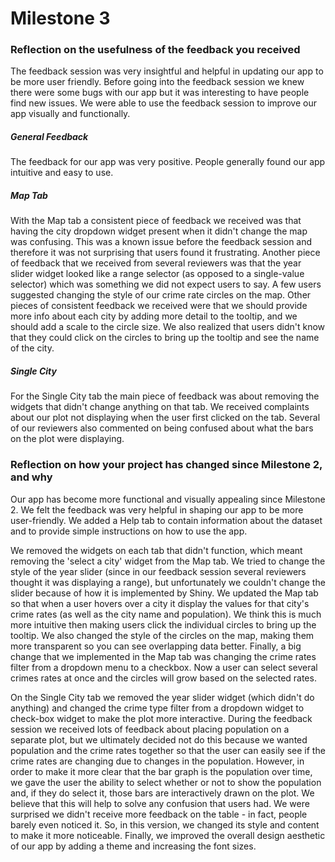 # Milestone 3

### Reflection on the usefulness of the feedback you received

The feedback session was very insightful and helpful in updating our app to be more user
friendly. Before going into the feedback session we knew there were some bugs
with our app but it was interesting to have people find new issues. We were able
to use the feedback session to improve our app visually and functionally.

##### General Feedback
The feedback for our app was very positive. People generally found our app intuitive
and easy to use.


##### Map Tab
With the Map tab a consistent piece of feedback we received was that having
the city dropdown widget present when it didn't change the map was confusing. This was a known
issue before the feedback session and therefore it was not surprising that users found it frustrating.
Another piece of feedback that we received from several reviewers was that the year slider widget looked like a range selector (as opposed to a single-value selector)
which was something we did not expect users to say. A few users suggested changing the style of our crime rate circles on the map. Other pieces of consistent feedback we received were that we should provide more info about each city by adding more detail to the tooltip, and we should add a scale to the circle size. We also realized that users didn't know that they could click on the circles to bring up the tooltip and see the name of the city.

##### Single City
For the Single City tab the main piece of feedback was about removing the widgets that didn't change anything on that tab.
We received complaints about our plot not displaying when the user first clicked on the tab. Several of our reviewers also commented on being confused about what the bars on the plot were displaying.



### Reflection on how your project has changed since Milestone 2, and why

Our app has become more functional and visually appealing since Milestone 2. We felt the feedback was very helpful in shaping our app to be more user-friendly.
We added a Help tab to contain information about the dataset and to provide simple instructions on how to use the app.

We removed the widgets on each tab that didn't function, which meant removing the
'select a city' widget from the Map tab. We tried to change the style of the year slider (since in our feedback session several reviewers thought it was displaying a range), but unfortunately we couldn't change the slider because of how it is implemented by Shiny. We updated the Map tab so that when a user hovers over a city it display the values for that city's crime rates (as well as the city name and population). We think this is much more intuitive then making users click the individual circles to bring up the tooltip. We also changed the style of the circles on the map, making them more transparent so you can see overlapping data better. Finally, a big change that we implemented in the Map tab was changing the crime rates filter from a dropdown menu to a checkbox. Now a user can select several crimes rates at once and the circles will grow based on the selected rates. 

On the Single City tab we removed the year slider widget (which didn't do anything) and changed the crime type filter from a dropdown widget to check-box widget to make the plot more interactive. During the feedback session we received lots of feedback about placing population on a separate plot, but we ultimately decided not do this because we wanted population and the crime rates together so that the user
can easily see if the crime rates are changing due to changes in the population. However, in order to make it more clear that the bar graph is the population over time, we gave the user the ability to select whether or not to show the population and, if they do select it, those bars are interactively drawn on the plot. We believe that this will help to solve any confusion that users had. We were surprised we didn't receive more feedback on the table - in fact, people barely even noticed it. So, in this version, we changed its style and content to make it more noticeable. Finally, we improved the overall design aesthetic of our app by adding a theme and increasing the font sizes.
